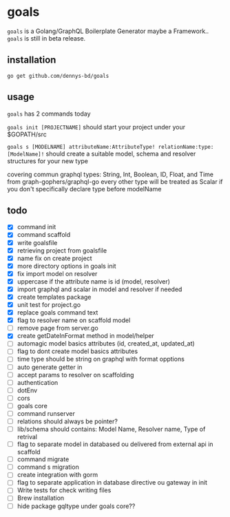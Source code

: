 # goals
`goals` is a Golang/GraphQL Boilerplate Generator maybe a Framework.. `goals` is still in beta release.

## installation
`go get github.com/dennys-bd/goals`

## usage
`goals` has 2 commands today

`goals init [PROJECTNAME]` should start your project under your $GOPATH/src

`goals s [MODELNAME] attributeName:AttributeType! relationName:type:[ModelName]!`
should create a suitable model, schema and resolver structures for your new type

covering commun graphql types: String, Int, Boolean, ID, Float, and Time from graph-gophers/graphql-go every other type will be treated as Scalar if you don't specifically declare type before modelName


## todo

* [x] command init
* [x] command scaffold
* [x] write goalsfile
* [x] retrieving project from goalsfile
* [x] name fix on create project
* [x] more directory options in goals init
* [x] fix import model on resolver
* [x] uppercase if the attribute name is id (model, resolver)
* [x] import graphql and scalar in model and resolver if needed
* [x] create templates package
* [x] unit test for project.go
* [x] replace goals command text
* [x] flag to resolver name on scaffold model
* [ ] remove page from server.go
* [x] create getDateInFormat method in model/helper
* [ ] automagic model basics attributes (id, created_at, updated_at)
* [ ] flag to dont create model basics attributes
* [ ] time type should be string on graphql with format opptions
* [ ] auto generate getter in 
* [ ] accept params to resolver on scaffolding
* [ ] authentication
* [ ] dotEnv
* [ ] cors
* [ ] goals core
* [ ] command runserver
* [ ] relations should always be pointer?
* [ ] lib/schema should contains: Model Name, Resolver name, Type of retrival
* [ ] flag to separate model in databased ou delivered from external api in scaffold
* [ ] command migrate
* [ ] command s migration
* [ ] create integration with gorm
* [ ] flag to separate application in database directive ou gateway in init
* [ ] Write tests for check writing files
* [ ] Brew installation
* [ ] hide package gqltype under goals core??
